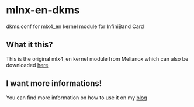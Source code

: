 mlnx-en-dkms
============

dkms.conf for mlx4_en kernel module for InfiniBand Card

## What it this?

This is the original mlx4_en kernel module from Mellanox which can also be downloaded [here](http://www.mellanox.com/content/pages.php?pg=products_dyn&product_family=27&menu_section=35 "here")

## I want more informations!

You can find more information on how to use it on my [blog](http://blog.maumene.com/creating-a-dkms-debian-package-for-mlx4-en-kernel-module "blog")
